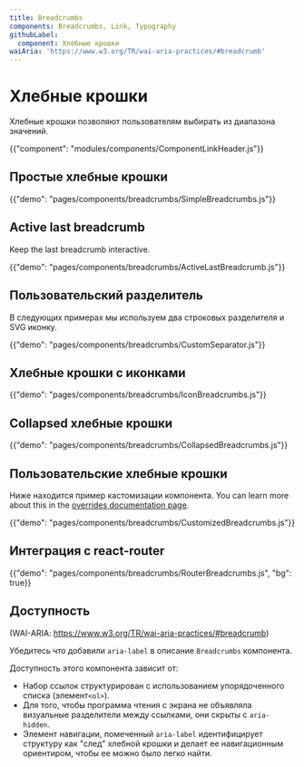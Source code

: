 ```yaml
---
title: Breadcrumbs
components: Breadcrumbs, Link, Typography
githubLabel:
  component: Хлебные крошки
waiAria: 'https://www.w3.org/TR/wai-aria-practices/#breadcrumb'
---
```


# Хлебные крошки

<p class="description">Хлебные крошки позволяют пользователям выбирать из диапазона значений.</p>

{{"component": "modules/components/ComponentLinkHeader.js"}}

## Простые хлебные крошки

{{"demo": "pages/components/breadcrumbs/SimpleBreadcrumbs.js"}}

## Active last breadcrumb

Keep the last breadcrumb interactive.

{{"demo": "pages/components/breadcrumbs/ActiveLastBreadcrumb.js"}}

## Пользовательский разделитель

В следующих примерах мы используем два строковых разделителя и SVG иконку.

{{"demo": "pages/components/breadcrumbs/CustomSeparator.js"}}

## Хлебные крошки с иконками

{{"demo": "pages/components/breadcrumbs/IconBreadcrumbs.js"}}

## Collapsed хлебные крошки

{{"demo": "pages/components/breadcrumbs/CollapsedBreadcrumbs.js"}}

## Пользовательские хлебные крошки

Ниже находится пример кастомизации компонента. You can learn more about this in the [overrides documentation page](/customization/components/).

{{"demo": "pages/components/breadcrumbs/CustomizedBreadcrumbs.js"}}

## Интеграция с react-router

{{"demo": "pages/components/breadcrumbs/RouterBreadcrumbs.js", "bg": true}}

## Доступность

(WAI-ARIA: https://www.w3.org/TR/wai-aria-practices/#breadcrumb)

Убедитесь что добавили `aria-label` в описание `Breadcrumbs` компонента.

Доступность этого компонента зависит от:

- Набор ссылок структурирован с использованием упорядоченного списка (элемент`<ol>`).
- Для того, чтобы программа чтения с экрана не объявляла визуальные разделители между ссылками, они скрыты с `aria-hidden`.
- Элемент навигации, помеченный `aria-label` идентифицирует структуру как "след" хлебной крошки и делает ее навигационным ориентиром, чтобы ее можно было легко найти.

